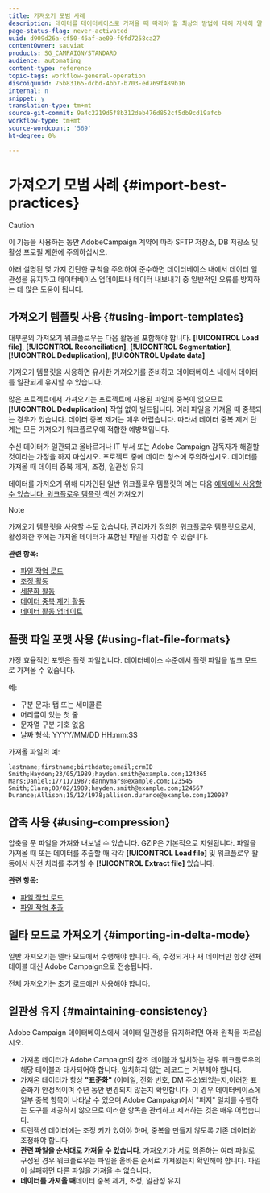 ```yaml
---
title: 가져오기 모범 사례
description: 데이터를 데이터베이스로 가져올 때 따라야 할 최상의 방법에 대해 자세히 알아보십시오.
page-status-flag: never-activated
uuid: d909d26a-cf50-46af-ae09-f0fd7258ca27
contentOwner: sauviat
products: SG_CAMPAIGN/STANDARD
audience: automating
content-type: reference
topic-tags: workflow-general-operation
discoiquuid: 75b83165-dcbd-4bb7-b703-ed769f489b16
internal: n
snippet: y
translation-type: tm+mt
source-git-commit: 9a4c2219d5f8b312deb476d852cf5db9cd19afcb
workflow-type: tm+mt
source-wordcount: '569'
ht-degree: 0%

---
```



# 가져오기 모범 사례 {#import-best-practices}

>[!CAUTION]
>
>이 기능을 사용하는 동안 AdobeCampaign 계약에 따라 SFTP 저장소, DB 저장소 및 활성 프로필 제한에 주의하십시오.

아래 설명된 몇 가지 간단한 규칙을 주의하여 준수하면 데이터베이스 내에서 데이터 일관성을 유지하고 데이터베이스 업데이트나 데이터 내보내기 중 일반적인 오류를 방지하는 데 많은 도움이 됩니다.

## 가져오기 템플릿 사용 {#using-import-templates}

대부분의 가져오기 워크플로우는 다음 활동을 포함해야 합니다. **[!UICONTROL Load file]**, **[!UICONTROL Reconciliation]**, **[!UICONTROL Segmentation]**, **[!UICONTROL Deduplication]**, **[!UICONTROL Update data]**

가져오기 템플릿을 사용하면 유사한 가져오기를 준비하고 데이터베이스 내에서 데이터를 일관되게 유지할 수 있습니다.

많은 프로젝트에서 가져오기는 프로젝트에 사용된 파일에 중복이 없으므로 **[!UICONTROL Deduplication]** 작업 없이 빌드됩니다. 여러 파일을 가져올 때 중복되는 경우가 있습니다. 데이터 중복 제거는 매우 어렵습니다. 따라서 데이터 중복 제거 단계는 모든 가져오기 워크플로우에 적합한 예방책입니다.

수신 데이터가 일관되고 올바르거나 IT 부서 또는 Adobe Campaign 감독자가 해결할 것이라는 가정을 하지 마십시오. 프로젝트 중에 데이터 청소에 주의하십시오. 데이터를 가져올 때 데이터 중복 제거, 조정, 일관성 유지

데이터를 가져오기 위해 디자인된 일반 워크플로우 템플릿의 예는 다음 [예제에서 사용할 수 있습니다. 워크플로우 템플릿](../../automating/using/creating-import-workflow-templates.md) 섹션 가져오기

>[!NOTE]
>
>가져오기 템플릿을 사용할 수도 [있습니다](../../automating/using/importing-data-with-import-templates.md). 관리자가 정의한 워크플로우 템플릿으로서, 활성화한 후에는 가져올 데이터가 포함된 파일을 지정할 수 있습니다.

**관련 항목:**

* [파일 작업 로드](../../automating/using/load-file.md)
* [조정 활동](../../automating/using/reconciliation.md)
* [세분화 활동](../../automating/using/segmentation.md)
* [데이터 중복 제거 활동](../../automating/using/deduplication.md)
* [데이터 활동 업데이트](../../automating/using/update-data.md)

## 플랫 파일 포맷 사용 {#using-flat-file-formats}

가장 효율적인 포맷은 플랫 파일입니다. 데이터베이스 수준에서 플랫 파일을 벌크 모드로 가져올 수 있습니다.

예:

* 구분 문자: 탭 또는 세미콜론
* 머리글이 있는 첫 줄
* 문자열 구분 기호 없음
* 날짜 형식: YYYY/MM/DD HH:mm:SS

가져올 파일의 예:

```
lastname;firstname;birthdate;email;crmID
Smith;Hayden;23/05/1989;hayden.smith@example.com;124365
Mars;Daniel;17/11/1987;dannymars@example.com;123545
Smith;Clara;08/02/1989;hayden.smith@example.com;124567
Durance;Allison;15/12/1978;allison.durance@example.com;120987
```

## 압축 사용 {#using-compression}

압축을 푼 파일을 가져와 내보낼 수 있습니다. GZIP은 기본적으로 지원됩니다. 파일을 가져올 때 또는 데이터를 추출할 때 각각 **[!UICONTROL Load file]** 및 워크플로우 활동에서 사전 처리를 추가할 수 **[!UICONTROL Extract file]** 있습니다.

**관련 항목:**

* [파일 작업 로드](../../automating/using/load-file.md)
* [파일 작업 추출](../../automating/using/extract-file.md)

## 델타 모드로 가져오기 {#importing-in-delta-mode}

일반 가져오기는 델타 모드에서 수행해야 합니다. 즉, 수정되거나 새 데이터만 항상 전체 테이블 대신 Adobe Campaign으로 전송됩니다.

전체 가져오기는 초기 로드에만 사용해야 합니다.

## 일관성 유지 {#maintaining-consistency}

Adobe Campaign 데이터베이스에서 데이터 일관성을 유지하려면 아래 원칙을 따르십시오.

* 가져온 데이터가 Adobe Campaign의 참조 테이블과 일치하는 경우 워크플로우의 해당 테이블과 대사되어야 합니다. 일치하지 않는 레코드는 거부해야 합니다.
* 가져온 데이터가 항상 **&quot;표준화&quot;** (이메일, 전화 번호, DM 주소)되었는지,이러한 표준화가 안정적이며 수년 동안 변경되지 않는지 확인합니다. 이 경우 데이터베이스에 일부 중복 항목이 나타날 수 있으며 Adobe Campaign에서 &quot;퍼지&quot; 일치를 수행하는 도구를 제공하지 않으므로 이러한 항목을 관리하고 제거하는 것은 매우 어렵습니다.
* 트랜잭션 데이터에는 조정 키가 있어야 하며, 중복을 만들지 않도록 기존 데이터와 조정해야 합니다.
* **관련 파일을 순서대로 가져올 수 있습니다**. 가져오기가 서로 의존하는 여러 파일로 구성된 경우 워크플로우는 파일을 올바른 순서로 가져왔는지 확인해야 합니다. 파일이 실패하면 다른 파일을 가져올 수 없습니다.
* **데이터를 가져올 때**&#x200B;데이터 중복 제거, 조정, 일관성 유지
